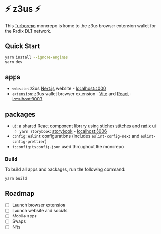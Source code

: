 # ⚡ z3us ⚡ 

This [Turborepo](https://turborepo.org/) monorepo is home to the z3us browser extension wallet for the [Radix](https://www.radixdlt.com/) DLT network.

## Quick Start

```bash
yarn install --ignore-engines
yarn dev
```

## apps
- `website`: z3us [Next.js](https://nextjs.org) website - [localhost:4000](http://localhost:4000)
- `extension`: z3us wallet browser extension - [Vite](https://vitejs.dev/) and [React](https://reactjs.org/) - [localhost:8003](http://localhost:8003)
 
## packages
- `ui`: a shared React component library using stiches [stitches](https://stitches.dev) and [radix ui](https://www.radix-ui.com/)
	- `yarn storybook`: [storybook](https://storybook.js.org) - [localhost:6006](http://localhost:6006)
- `config`: `eslint` configurations (includes `eslint-config-next` and `eslint-config-prettier`)
- `tsconfig`: `tsconfig.json` used throughout the monorepo

### Build
To build all apps and packages, run the following command:

```
yarn build
```

## Roadmap
- [ ] Launch browser extension
- [ ] Launch website and socials
- [ ] Mobile apps
- [ ] Swaps
- [ ] Nfts
